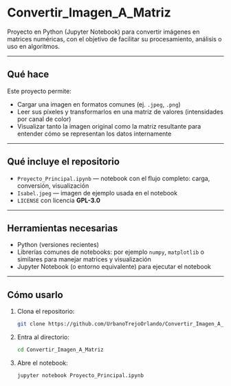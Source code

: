 # Convertir_Imagen_A_Matriz

Proyecto en Python (Jupyter Notebook) para convertir imágenes en matrices numéricas, con el objetivo de facilitar su procesamiento, análisis o uso en algoritmos.

---

## Qué hace

Este proyecto permite:

- Cargar una imagen en formatos comunes (ej. `.jpeg`, `.png`)  
- Leer sus píxeles y transformarlos en una matriz de valores (intensidades por canal de color)  
- Visualizar tanto la imagen original como la matriz resultante para entender cómo se representan los datos internamente  

---

## Qué incluye el repositorio

- `Proyecto_Principal.ipynb` — notebook con el flujo completo: carga, conversión, visualización  
- `Isabel.jpeg` — imagen de ejemplo usada en el notebook  
- `LICENSE` con licencia **GPL-3.0**  

---

## Herramientas necesarias

- Python (versiones recientes)  
- Librerías comunes de notebooks: por ejemplo `numpy`, `matplotlib` o similares para manejar matrices y visualización  
- Jupyter Notebook (o entorno equivalente) para ejecutar el notebook  

---

## Cómo usarlo

1. Clona el repositorio:

   ```bash
   git clone https://github.com/UrbanoTrejoOrlando/Convertir_Imagen_A_Matriz.git
   ```
2. Entra al directorio:
   ```bash
   cd Convertir_Imagen_A_Matriz
   ```
3. Abre el notebook:
   ```bash
   jupyter notebook Proyecto_Principal.ipynb
   ```
   
